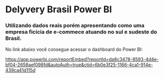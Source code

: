 # Delyvery Brasil Power BI
### Utilizando dados reais porém apresentando como uma empresa ficícia de e-commece atuando no sul e sudeste do Brasil.

No link abaixo você consegue acessar o dashboard do Power BI:

https://app.powerbi.com/reportEmbed?reportId=da8c3478-8593-4d4e-bf04-2658aef098fd&autoAuth=true&ctid=6b0e3f25-1166-4ca1-914e-439ca41d115d
